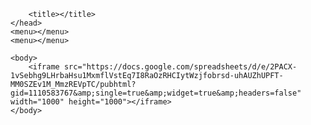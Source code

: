 <!DOCTYPE html>
<html>
	<style>
		body{
			width:1000px;
			height:1000px;
		}	
	</style>
	<head>
		
		<title></title>
	</head>
	<menu></menu>
	<menu></menu>
	
	<body>
		<iframe src="https://docs.google.com/spreadsheets/d/e/2PACX-1vSebhg9LHrbaHsu1MxmflVstEq7I8RaOzRHCIytWzjfobrsd-uhAUZhUPFT-MM0SZEv1M_MmzREVpTC/pubhtml?gid=1110583767&amp;single=true&amp;widget=true&amp;headers=false" width="1000" height="1000"></iframe>
	</body>
	
	
</html>
